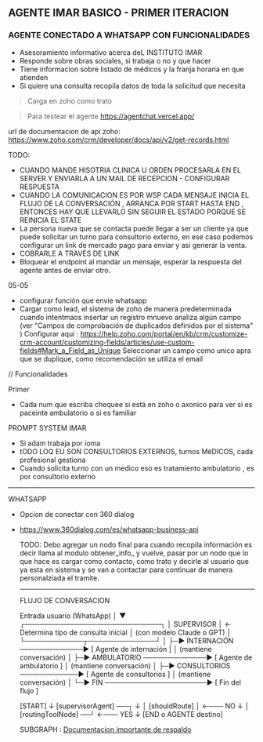 ## AGENTE IMAR BASICO - PRIMER ITERACION

### AGENTE CONECTADO A WHATSAPP CON FUNCIONALIDADES

- Asesoramiento informativo acerca deL INSTITUTO IMAR
- Responde sobre obras sociales, si trabaja o no y que hacer
- Tiene informacion sobre listado de médicos y la franja horaria en que atienden
- Si quiere una consulta recopila datos de toda la solicitud que necesita

> Carga en zoho como trato

> Para testear el agente
> https://agentchat.vercel.app/

url de documentacion de api zoho:
https://www.zoho.com/crm/developer/docs/api/v2/get-records.html

TODO:

- CUANDO MANDE HISOTRIA CLINICA U ORDEN PROCESARLA EN EL SERVER Y ENVIARLA A UN MAIL DE RECEPCION - CONFIGURAR RESPUESTA
- CUANDO LA COMUNICACION ES POR WSP CADA MENSAJE INICIA EL FLUJO DE LA CONVERSACIÓN , ARRANCA POR START HASTA END , ENTONCES HAY QUE LLEVARLO SIN SEGUIR EL ESTADO PORQUE SE REINICIA EL STATE
- La persona nueva que se contacta puede llegar a ser un cliente ya que puede solicitar un turno para consultorio externo, en ese caso podemos configurar un link de mercado pago para enviar y asi generar la venta.
- COBRARLE A TRAVÉS DE LINK
- Bloquear el endpoint al mandar un mensaje, esperar la respuesta del agente antes de enviar otro.

05-05

- configurar función que envíe whatsapp
- Cargar como lead, el sistema de zoho de manera predeterminada cuando intentmaos insertar un registro mnuevo analiza algún campo (ver  "Campos de comprobación de duplicados definidos por el sistema" )
  Configurar aqui : https://help.zoho.com/portal/en/kb/crm/customize-crm-account/customizing-fields/articles/use-custom-fields#Mark_a_Field_as_Unique
  Seleccionar un campo como unico apra que se duplique, como recomendación se utiliza el email

// Funcionalidades

Primer

- Cada num que escriba chequee si está en zoho o axonico para ver si es paceinte ambulatorio o si es familiar

PROMPT SYSTEM IMAR

- Si adam trabaja por ioma
- tODO LOQ EU SON CONSULTORIOS EXTERNOS, turnos MéDICOS, cada profesional gestiona
- Cuando solicita turno con un medico eso es tratamiento ambulatorio , es por consultorio externo

---

WHATSAPP

- Opcion de conectar con 360 dialog
- https://www.360dialog.com/es/whatsapp-business-api

  TODO: Debo agregar un nodo final para cuando recopila información es decir llama al modulo obtener_info_ y vuelve, pasar por un nodo que lo que hace es cargar como contacto, como trato y decirle al usuario que ya esta en sistema y se van a contactar para continuar de manera personalziada el tramite.

  ---

  FLUJO DE CONVERSACION

  Entrada usuario (WhatsApp)
  │
  ▼
  ┌────────────────────────────┐
  │        SUPERVISOR          │  ← Determina tipo de consulta inicial
  │ (con modelo Claude o GPT) │
  └────────────┬──────────────┘
  │
  ├─▶ INTERNACIÓN ─────────────▶ [ Agente de internación ]
  │                                 (mantiene conversación)
  │
  ├─▶ AMBULATORIO ─────────────▶ [ Agente de ambulatorio ]
  │                                 (mantiene conversación)
  │
  ├─▶ CONSULTORIOS ────────────▶ [ Agente de consultorios ]
  │                                 (mantiene conversación)
  │
  └─▶ FIN ─────────────────────▶ [ Fin del flujo ]



  [START]
     ↓
  [supervisorAgent] —─┐
     ↓                │
  [shouldRoute]       │ ←─── NO
     ↓                │
  [routingToolNode] ──┘ ←─── YES
     ↓
  [END o AGENTE destino]



  SUBGRAPH : [Documentacion importante de respaldo ](https://langchain-ai.github.io/langgraphjs/how-tos/subgraph/#add-a-node-with-the-compiled-subgraph)
